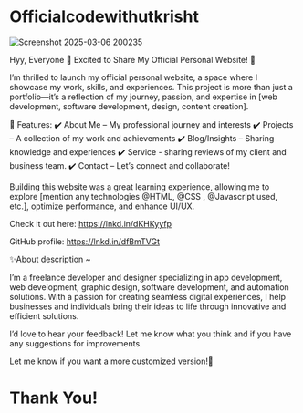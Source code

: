 # Officialcodewithutkrisht
![Screenshot 2025-03-06 200235](https://github.com/user-attachments/assets/c9bf7a70-69ee-4c7d-9a6d-6851d56eeb9e)
<p>Hyy, Everyone 🤗 
Excited to Share My Official Personal Website! 🚀

I’m thrilled to launch my official personal website, a space where I showcase my work, skills, and experiences. This project is more than just a portfolio—it’s a reflection of my journey, passion, and expertise in [web development, software development, design, content creation].

🔹 Features:
✔️ About Me – My professional journey and interests
✔️ Projects – A collection of my work and achievements
✔️ Blog/Insights – Sharing knowledge and
 experiences
✔️ Service - sharing reviews of my client and business team.
✔️ Contact – Let’s connect and collaborate!

Building this website was a great learning experience, allowing me to explore [mention any technologies @HTML, @CSS , @Javascript used, etc.], optimize performance, and enhance UI/UX.

Check it out here: https://lnkd.in/dKHKyyfp

GitHub profile: https://lnkd.in/dfBmTVGt


✨About description ~

I’m a freelance developer and designer specializing in app development, web development, graphic design, software development, and automation solutions. With a passion for creating seamless digital experiences, I help businesses and individuals bring their ideas to life through innovative and efficient solutions.



I’d love to hear your feedback! Let me know what you think and if you have any suggestions for improvements.

Let me know if you want a more customized version!🙌</p>
<h1>Thank You! </h1>
